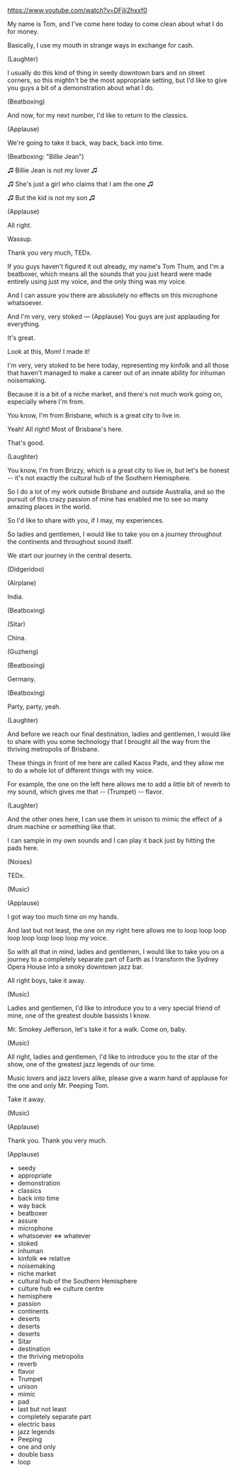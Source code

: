 https://www.youtube.com/watch?v=DFjIi2hxxf0

My name is Tom, and I've come here today to come clean about what I do for money.

Basically, I use my mouth in strange ways in exchange for cash.

(Laughter)

I usually do this kind of thing in seedy downtown bars and on street corners, so this mightn't be the most appropriate setting, but I'd like to give you guys a bit of a demonstration about what I do.

(Beatboxing)

And now, for my next number, I'd like to return to the classics.

(Applause)

We're going to take it back, way back, back into time.

(Beatboxing: "Billie Jean")

♫ Billie Jean is not my lover ♫

♫ She's just a girl who claims that I am the one ♫

♫ But the kid is not my son ♫

(Applause) 

All right.

Wassup.

Thank you very much, TEDx.

If you guys haven't figured it out already, my name's Tom Thum, and I'm a beatboxer, which means all the sounds that you just heard were made entirely using just my voice, and the only thing was my voice.

And I can assure you there are absolutely no effects on this microphone whatsoever.

And I'm very, very stoked — (Applause) You guys are just applauding for everything. 

It's great.

Look at this, Mom! I made it!

I'm very, very stoked to be here today, representing my kinfolk and all those that haven't managed to make a career out of an innate ability for inhuman noisemaking.

Because it is a bit of a niche market, and there's not much work going on, especially where I'm from.

You know, I'm from Brisbane, which is a great city to live in.

Yeah! All right! Most of Brisbane's here.

That's good.

(Laughter)

You know, I'm from Brizzy, which is a great city to live in, but let's be honest -- it's not exactly the cultural hub of the Southern Hemisphere.

So I do a lot of my work outside Brisbane and outside Australia, and so the pursuit of this crazy passion of mine has enabled me to see so many amazing places in the world.

So I'd like to share with you, if I may, my experiences. 

So ladies and gentlemen, I would like to take you on a journey throughout the continents and throughout sound itself. 

We start our journey in the central deserts. 

(Didgeridoo)

(Airplane)

India.

(Beatboxing)

(Sitar)

China.

(Guzheng)

(Beatboxing)

Germany.

(Beatboxing)

Party, party, yeah.

(Laughter)

And before we reach our final destination, ladies and gentlemen, I would like to share with you some technology that I brought all the way from the thriving metropolis of Brisbane.

These things in front of me here are called Kaoss Pads, and they allow me to do a whole lot of different things with my voice.

For example, the one on the left here allows me to add a little bit of reverb to my sound, which gives me that -- (Trumpet) -- flavor.

(Laughter)

And the other ones here, I can use them in unison to mimic the effect of a drum machine or something like that.

I can sample in my own sounds and I can play it back just by hitting the pads here.

(Noises)

TEDx.

(Music)

(Applause)

I got way too much time on my hands.

And last but not least, the one on my right here allows me to loop loop loop loop loop loop loop loop my voice.

So with all that in mind, ladies and gentlemen, I would like to take you on a journey to a completely separate part of Earth as I transform the Sydney Opera House into a smoky downtown jazz bar.

All right boys, take it away.

(Music)

Ladies and gentlemen, I'd like to introduce you to a very special friend of mine, one of the greatest double bassists I know.

Mr. Smokey Jefferson, let's take it for a walk. Come on, baby.

(Music)

All right, ladies and gentlemen, I'd like to introduce you to the star of the show, one of the greatest jazz legends of our time.

Music lovers and jazz lovers alike, please give a warm hand of applause for the one and only Mr. Peeping Tom.

Take it away.

(Music)

(Applause)

Thank you. Thank you very much.

(Applause)

- seedy
- appropriate
- demonstration
- classics
- back into time
- way back
- beatboxer
- assure
- microphone
- whatsoever <=> whatever
- stoked
- inhuman
- kinfolk <=> relative
- noisemaking
- niche market
- cultural hub of the Southern Hemisphere
- culture hub <=> culture centre
- hemisphere
- passion
- continents
- deserts
- deserts
- deserts
- Sitar
- destination
- the thriving metropolis
- reverb
- flavor
- Trumpet
- unison
- mimic
- pad
- last but not least
- completely separate part
- electric bass
- jazz legends
- Peeping
- one and only
- double bass
- loop